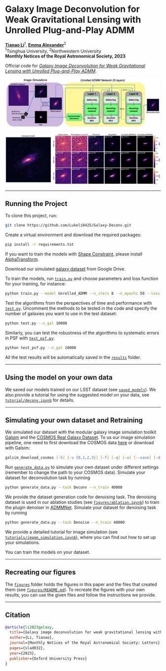# Galaxy Image Deconvolution for Weak Gravitational Lensing with Unrolled Plug-and-Play ADMM

<b>[Tianao Li](https://lukeli0425.github.io)</b><sup>1</sup>, <b>[Emma Alexander](https://www.alexander.vision/emma)</b><sup>2</sup><br>
<sup>1</sup>Tsinghua University, <sup>2</sup>Northwestern University<br>
__Monthly Notices of the Royal Astronomical Society, 2023__

Official code for [_Galaxy Image Deconvolution for Weak Gravitational Lensing with Unrolled Plug-and-Play ADMM_](https://arxiv.org/abs/2211.01567).

![Pipeline Figure](figures/pipeline.jpg)

![Grid Plot](figures/grid.jpg)

---

## Running the Project

To clone this project, run:

```zsh
git clone https://github.com/Lukeli0425/Galaxy-Deconv.git
```

Create a virtual environment and download the required packages:

```zsh
pip install -r requirements.txt
```

If you want to train the models with [Shape Constraint](https://doi.org/10.1051/0004-6361/202142626), please install [AlphaTransform](https://github.com/dedale-fet/alpha-transform).

Download our simulated [galaxy dataset](https://drive.google.com/drive/folders/1IwgvbetMDpLK2skRalYWmth2J1gvF-qm) from Google Drive.

To train the models, run [`train.py`](train.py) and choose parameters and loss function for your training, for instance:

```zsh
python train.py --model Unrolled_ADMM --n_iters 8 --n_epochs 50 --loss Multiscale --lr 1e-4
```

Test the algorithms from the perspectives of time and performance with [`test.py`](test.py). Uncomment the methods to be tested in the code and specify the number of galaxies you want to use in the test dataset:

```zsh
python test.py --n_gal 10000
```

Similarly, you can test the robustness of the algorithms to systematic errors in PSF with [`test_psf.py`](test_psf.py):

```zsh
python test_psf.py --n_gal 10000
```

All the test results will be automatically saved in the [`results`](results) folder.

---

## Using the model on your own data

We saved our models trained on our LSST dataset (see [`saved_models`](saved_models)). We also provide a tutorial for using the suggested model on your data, see [`tutorial/deconv.ipynb`](tutorial/deconv.ipynb) for details. 

---

## Simulating your own dataset and Retraining

We simulated our dataset with the modular galaxy image simulation toolkit [Galsim](https://github.com/GalSim-developers/GalSim) and the [COSMOS Real Galaxy Dataset](https://zenodo.org/record/3242143#.Ytjzki-KFAY). To us our image simulation pipeline, one need to first download the COSMOS data [here](https://zenodo.org/record/3242143#.Ytjzki-KFAY) or download with Galsim:

```zsh
galsim_download_cosmos [-h] [-v {0,1,2,3}] [-f] [-q] [-u] [--save] [-d DIR] [-s {23.5,25.2}] [--nolink]
```

<!-- Create a `data` folder and download COSMOS dataset:

```zsh
mkdir data
cd data
wget https://zenodo.org/record/3242143/files/COSMOS_23.5_training_sample.tar.gz
wget https://zenodo.org/record/3242143/files/COSMOS_25.2_training_sample.tar.gz
```

Unzip the downloaded files:

```zsh
tar zxvf COSMOS_23.5_training_sample.tar.gz
tar zxvf COSMOS_25.2_training_sample.tar.gz
``` -->

Run [`generate_data.py`](generate_data.py) to simulate your own dataset under different settings (remember to change the path to your COSMOS data). Simulate your dataset for deconvolution task by running

```zsh
python generate_data.py --task Deconv --n_train 40000
```

We provide the dataset generation code for denoising task. The denoising dataset is used in our ablation studies (see [`figures/ablation.ipynb`](figures/ablation.ipynb)) to train the plugin denoiser in [ADMMNet](https://doi.org/10.1051/0004-6361/201937039). Simulate your dataset for denoising task by running

```zsh
python generate_data.py --task Denoise --n_train 40000
```

We provide a detailed tutorial for image simulation (see [`tutorials/image_simulation.ipynb`](tutorials/image_simulation.ipynb)), where you can find out how to set up your simulations.

You can train the models on your dataset.

---

## Recreating our figures

The [`figures`](figures) folder holds the figures in this paper and the files that created them (see [`figures/README.md`](figures/README.md)). To recreate the figures with your own results, you can use the given files and follow the instructions we provide.

---

## Citation

```bibtex
@article{li2023galaxy,
  title={Galaxy image deconvolution for weak gravitational lensing with unrolled plug-and-play ADMM},
  author={Li, Tianao},
  journal={Monthly Notices of the Royal Astronomical Society: Letters},
  pages={slad032},
  year={2023},
  publisher={Oxford University Press}
}
```
